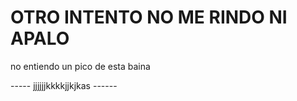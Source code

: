 <h1>OTRO INTENTO NO ME RINDO NI APALO</h1>

<p> no entiendo un pico de esta baina</p>

----- jjjjjjkkkkjjkjkas ------
